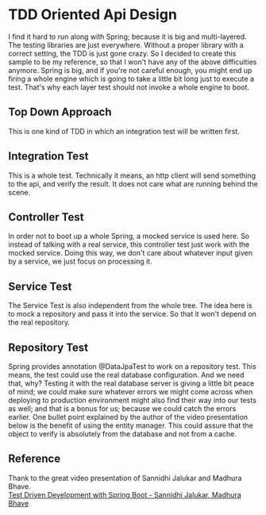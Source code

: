 # TDD Oriented Api Design
I find it hard to run along with Spring; because it is big and multi-layered. 
The testing libraries are just everywhere. 
Without a proper library with a correct setting, the TDD is just gone crazy. 
So I decided to create this sample to be my reference, so that I won't have any of the above difficulties anymore. 
Spring is big, and if you're not careful enough, you might end up firing a whole engine which is going to take a little bit long just to execute a test.
That's why each layer test should not invoke a whole engine to boot.

## Top Down Approach
This is one kind of TDD in which an integration test will be written first.  

## Integration Test
This is a whole test. Technically it means, an http client will send something to the api, and verify the result.
It does not care what are running behind the scene.

## Controller Test
In order not to boot up a whole Spring, a mocked service is used here.
So instead of talking with a real service, this controller test just work with the mocked service.
Doing this way, we don't care about whatever input given by a service, we just focus on processing it.

## Service Test
The Service Test is also independent from the whole tree. The idea here is to mock a repository and pass it into the service.
So that it won't depend on the real repository. 

## Repository Test
Spring provides annotation @DataJpaTest to work on a repository test. This means, the test could use the real database configuration.
And we need that, why? 
Testing it with the real database server is giving a little bit peace of mind; 
we could make sure whatever errors we might come across when deploying to production environment might also find their way into our tests as well; 
and that is a bonus for us; because we could catch the errors earlier. 
One bullet point explained by the author of the video presentation below is the benefit of using the entity manager.
This could assure that the object to verify is absolutely from the database and not from a cache.

## Reference
Thank to the great video presentation of Sannidhi Jalukar and Madhura Bhave.<br/>
[Test Driven Development with Spring Boot - Sannidhi Jalukar, Madhura Bhave](https://tanzu.vmware.com/content/springone-platform-2017/test-driven-development-with-spring-boot-sannidhi-jalukar-madhura-bhave)
